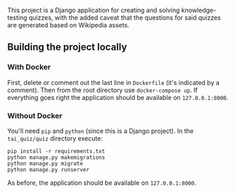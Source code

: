 This project is a Django application for creating and solving knowledge-testing quizzes, with the added caveat that the questions 
for said quizzes are generated based on Wikipedia assets. 

## Building the project locally

### With Docker

First, delete or comment out the last line in `Dockerfile` (it's indicated by a comment). Then from the root directory use 
`docker-compose up`. If everything goes right the application should be available on `127.0.0.1:8000`.

### Without Docker

You'll need `pip` and `python` (since this is a Django project). In the `tai_quiz/quiz` directory execute:

```
pip install -r requirements.txt
python manage.py makemigrations
python manage.py migrate
python manage.py runserver
```

As before, the application should be available on `127.0.0.1:8000`.
